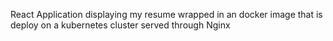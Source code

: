 React Application displaying my resume wrapped in an docker image that is deploy on a kubernetes cluster served through Nginx